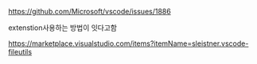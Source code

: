 https://github.com/Microsoft/vscode/issues/1886

extenstion사용하는 방법이 잇다고함

https://marketplace.visualstudio.com/items?itemName=sleistner.vscode-fileutils
